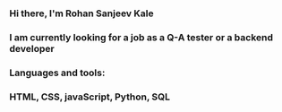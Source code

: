 ### Hi there, I'm Rohan Sanjeev Kale

### I am currently looking for a job as a Q-A tester or a backend developer

### Languages and tools:

### HTML, CSS, javaScript, Python, SQL
